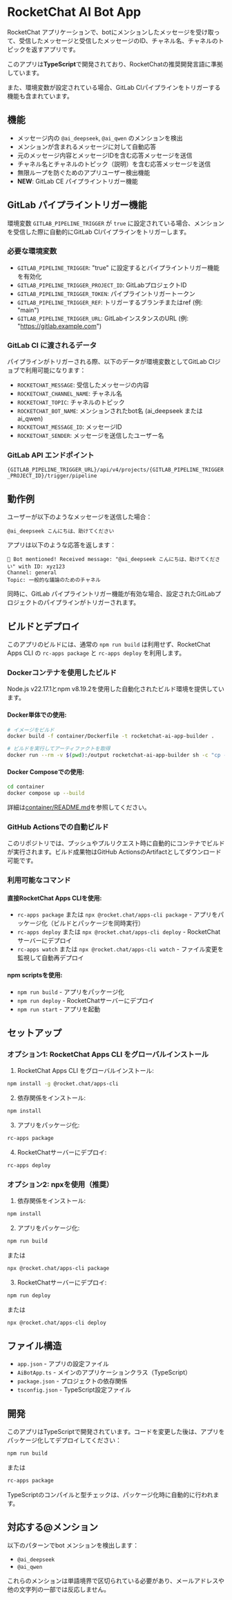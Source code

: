 # RocketChat AI Bot App

RocketChat アプリケーションで、botにメンションしたメッセージを受け取って、受信したメッセージと受信したメッセージのID、チャネル名、チャネルのトピックを返すアプリです。

このアプリは**TypeScript**で開発されており、RocketChatの推奨開発言語に準拠しています。

また、環境変数が設定されている場合、GitLab CIパイプラインをトリガーする機能も含まれています。

## 機能

- メッセージ内の `@ai_deepseek`, `@ai_qwen` のメンションを検出
- メンションが含まれるメッセージに対して自動応答
- 元のメッセージ内容とメッセージIDを含む応答メッセージを送信
- チャネル名とチャネルのトピック（説明）を含む応答メッセージを送信
- 無限ループを防ぐためのアプリユーザー検出機能
- **NEW**: GitLab CE パイプライントリガー機能

## GitLab パイプライントリガー機能

環境変数 `GITLAB_PIPELINE_TRIGGER` が `true` に設定されている場合、メンションを受信した際に自動的にGitLab CIパイプラインをトリガーします。

### 必要な環境変数

- `GITLAB_PIPELINE_TRIGGER`: "true" に設定するとパイプライントリガー機能を有効化
- `GITLAB_PIPELINE_TRIGGER_PROJECT_ID`: GitLabプロジェクトID
- `GITLAB_PIPELINE_TRIGGER_TOKEN`: パイプライントリガートークン
- `GITLAB_PIPELINE_TRIGGER_REF`: トリガーするブランチまたはref (例: "main")
- `GITLAB_PIPELINE_TRIGGER_URL`: GitLabインスタンスのURL (例: "https://gitlab.example.com")

### GitLab CI に渡されるデータ

パイプラインがトリガーされる際、以下のデータが環境変数としてGitLab CIジョブで利用可能になります：

- `ROCKETCHAT_MESSAGE`: 受信したメッセージの内容
- `ROCKETCHAT_CHANNEL_NAME`: チャネル名
- `ROCKETCHAT_TOPIC`: チャネルのトピック
- `ROCKETCHAT_BOT_NAME`: メンションされたbot名 (ai_deepseek または ai_qwen)
- `ROCKETCHAT_MESSAGE_ID`: メッセージID
- `ROCKETCHAT_SENDER`: メッセージを送信したユーザー名

### GitLab API エンドポイント

`{GITLAB_PIPELINE_TRIGGER_URL}/api/v4/projects/{GITLAB_PIPELINE_TRIGGER_PROJECT_ID}/trigger/pipeline`

## 動作例

ユーザーが以下のようなメッセージを送信した場合：
```
@ai_deepseek こんにちは、助けてください
```

アプリは以下のような応答を返します：
```
🤖 Bot mentioned! Received message: "@ai_deepseek こんにちは、助けてください" with ID: xyz123
Channel: general
Topic: 一般的な議論のためのチャネル
```

同時に、GitLab パイプライントリガー機能が有効な場合、設定されたGitLabプロジェクトのパイプラインがトリガーされます。

## ビルドとデプロイ

このアプリのビルドには、通常の `npm run build` は利用せず、RocketChat Apps CLI の `rc-apps package` と `rc-apps deploy` を利用します。

### Dockerコンテナを使用したビルド

Node.js v22.17.1とnpm v8.19.2を使用した自動化されたビルド環境を提供しています。

#### Docker単体での使用:
```bash
# イメージをビルド
docker build -f container/Dockerfile -t rocketchat-ai-app-builder .

# ビルドを実行してアーティファクトを取得
docker run --rm -v $(pwd):/output rocketchat-ai-app-builder sh -c "cp -r /app/dist/* /output/"
```

#### Docker Composeでの使用:
```bash
cd container
docker compose up --build
```

詳細は[container/README.md](container/README.md)を参照してください。

### GitHub Actionsでの自動ビルド

このリポジトリでは、プッシュやプルリクエスト時に自動的にコンテナでビルドが実行されます。ビルド成果物はGitHub ActionsのArtifactとしてダウンロード可能です。

### 利用可能なコマンド

#### 直接RocketChat Apps CLIを使用:
- `rc-apps package` または `npx @rocket.chat/apps-cli package` - アプリをパッケージ化（ビルドとパッケージを同時実行）
- `rc-apps deploy` または `npx @rocket.chat/apps-cli deploy` - RocketChatサーバーにデプロイ
- `rc-apps watch` または `npx @rocket.chat/apps-cli watch` - ファイル変更を監視して自動再デプロイ

#### npm scriptsを使用:
- `npm run build` - アプリをパッケージ化
- `npm run deploy` - RocketChatサーバーにデプロイ
- `npm run start` - アプリを起動

## セットアップ

### オプション1: RocketChat Apps CLI をグローバルインストール

1. RocketChat Apps CLI をグローバルインストール:
```bash
npm install -g @rocket.chat/apps-cli
```

2. 依存関係をインストール:
```bash
npm install
```

3. アプリをパッケージ化:
```bash
rc-apps package
```

4. RocketChatサーバーにデプロイ:
```bash
rc-apps deploy
```

### オプション2: npxを使用（推奨）

1. 依存関係をインストール:
```bash
npm install
```

2. アプリをパッケージ化:
```bash
npm run build
```
または
```bash
npx @rocket.chat/apps-cli package
```

3. RocketChatサーバーにデプロイ:
```bash
npm run deploy
```
または
```bash
npx @rocket.chat/apps-cli deploy
```

## ファイル構造

- `app.json` - アプリの設定ファイル
- `AiBotApp.ts` - メインのアプリケーションクラス（TypeScript）
- `package.json` - プロジェクトの依存関係
- `tsconfig.json` - TypeScript設定ファイル

## 開発

このアプリはTypeScriptで開発されています。コードを変更した後は、アプリをパッケージ化してデプロイしてください：

```bash
npm run build
```
または
```bash
rc-apps package
```

TypeScriptのコンパイルと型チェックは、パッケージ化時に自動的に行われます。

## 対応する@メンション

以下のパターンでbot メンションを検出します：
- `@ai_deepseek`
- `@ai_qwen`

これらのメンションは単語境界で区切られている必要があり、メールアドレスや他の文字列の一部では反応しません。
